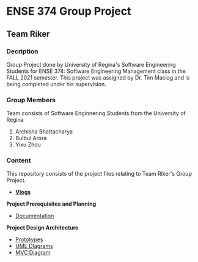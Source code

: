 # ENSE 374 Group Project
## Team Riker

### Decription
Group Project done by University of Regina's Software Engineering Students for ENSE 374: Software Engineering Management class in the FALL 2021 semester. This project was assigned by Dr. Tim Maciag and is being completed under his supervision.

### Group Members
Team consists of Software Enginnering Students from the University of Regina
1. Archisha Bhattacharya
2. Bulbul Arora
3. Yixu Zhou

### Content
This repository consists of the project files relating to Team Riker's Group Project.

- [**Vlogs**](https://www.youtube.com/playlist?list=PL8BedSY240vubMrNiGZVit0FEH2b96TPz)

**Project Prerequisites and Planning**
- [Documentation](https://github.com/archishab/Team-Riker/tree/main/Project%20Prerequisites%20and%20Planning/Documentation)

**Project Design Architecture**
- [Prototypes](https://github.com/archishab/Team-Riker/tree/main/Project%20Design%20Architecture/Prototypes)
- [UML DIagrams](https://github.com/archishab/Team-Riker/tree/main/Project%20Design%20Architecture/UML%20Diagrams)
- [MVC Diagram](https://github.com/archishab/Team-Riker/blob/main/Project%20Design%20Architecture/MVC%20Architecture%20Diagram.pdf)

